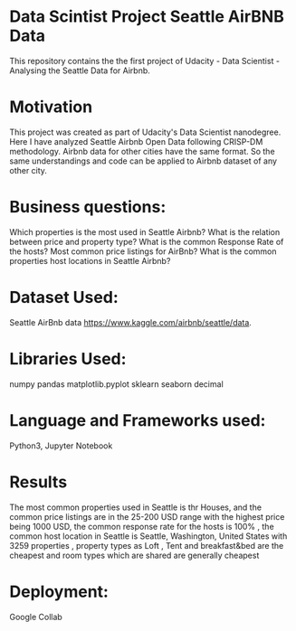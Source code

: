 # Data Scintist Project Seattle AirBNB Data
This repository contains the the first project of Udacity - Data Scientist - Analysing the Seattle Data for Airbnb.

# Motivation
This project was created as part of Udacity's Data Scientist nanodegree. Here I have analyzed Seattle Airbnb Open Data following CRISP-DM methodology. Airbnb data for other cities have the same format. So the same understandings and code can be applied to Airbnb dataset of any other city.

# Business questions:

Which properties is the most used in Seattle Airbnb? 
What is the relation between price and property type? 
What is the common Response Rate of the hosts? 
Most common price listings for AirBnb?
What is the common properties host locations in Seattle Airbnb?

# Dataset Used:
Seattle AirBnb data https://www.kaggle.com/airbnb/seattle/data.

# Libraries Used:
numpy pandas matplotlib.pyplot sklearn seaborn decimal

# Language and Frameworks used:
Python3, Jupyter Notebook

# Results
The most common properties used in Seattle is thr Houses, and the common price listings are in the 25-200 USD range with the highest price being 1000 USD, the common response rate for the hosts is 100% , the  common host location in Seattle is Seattle, Washington, United States with 3259 properties , property types as   Loft , Tent and breakfast&bed  are the cheapest and room types which are shared are generally cheapest


# Deployment:
Google Collab
